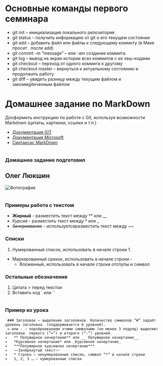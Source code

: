 # Основные команды первого семинара


* git init – инициализация локального репозитория
* git status – получить информацию от git о его текущем состоянии
* git add – добавить файл или файлы к следующему коммиту (в Маке просит . после add)
* git commit -m “message” – или -am создание коммита.
* git log – вывод на экран истории всех коммитов с их хеш-кодами
* git checkout – переход от одного коммита к другому
* git checkout master – вернуться к актуальному состоянию и продолжить работу
* git diff – увидеть разницу между текущим файлом и закоммgitиченным файлом

# 

# Домашнее задание по MarkDown

Дооформить инструкцию по работе с Git, используя возможности Markdown (цитаты, картинки, ссылки и т.п.) 

- [Документация GIT](https://git-scm.com/book/ru/v2/%D0%9F%D1%80%D0%B8%D0%BB%D0%BE%D0%B6%D0%B5%D0%BD%D0%B8%D0%B5-C%3A-%D0%9A%D0%BE%D0%BC%D0%B0%D0%BD%D0%B4%D1%8B-Git-%D0%9E%D1%81%D0%BD%D0%BE%D0%B2%D0%BD%D1%8B%D0%B5-%D0%BA%D0%BE%D0%BC%D0%B0%D0%BD%D0%B4%D1%8B)
- [Документация Microsoft](https://gist.github.com/Jekins/2bf2d0638163f1294637#Images)
- [Синтаксис MarkDown](https://www.markdownguide.org/basic-syntax/)


#
### Домашнее задание подготовил 
## **Олег Люкшин**

![Фотография](https://lyukshin.ru/images/ZOI_1161-min.png "Описание")

#

### Примеры работа с текстом
- **Жирный** - разместить текст между ** или __
- *Курсив* - разместить текст между * или _
- ~~Зачеркивание~~ - используетсяразместить текст между ~~

### Списки
1. Нумерованный список, использовать в начале строки 1.
- Маркерованный срикок, использовать в начале строки - 
   - Вложенный, использовать в начале строки отспупы и символ

### Остальные обозначения
1. Цитата > перед текстои
2. Вставить код ` или `` 


#
### Пример из урока
```
 ### Заголовок – выделение заголовков. Количество символов “#” задаёт уровень заголовка  (поддерживается 6 уровней).
 = или - – подчёркиванием этими символами (не менее 3 подряд) выделяют заголовки  первого (“=”) и второго (“-”) уровней.
✦	** Полужирное начертание** или __ Полужирное начертание__
✦	*Курсивное начертание* или _Курсивное начертание_
✦	***Полужирное курсивное начертание***
✦	~~Зачёркнутый текст~~
✦	* Строка – ненумерованные списки, символ “*” в начале строки
✦	1, 2, 3 … – нумерованные списки